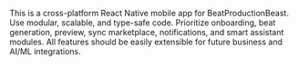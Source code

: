 <!-- Use this file to provide workspace-specific custom instructions to Copilot. For more details, visit https://code.visualstudio.com/docs/copilot/copilot-customization#_use-a-githubcopilotinstructionsmd-file -->

This is a cross-platform React Native mobile app for BeatProductionBeast. Use modular, scalable, and type-safe code. Prioritize onboarding, beat generation, preview, sync marketplace, notifications, and smart assistant modules. All features should be easily extensible for future business and AI/ML integrations.